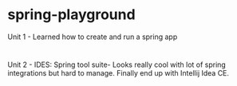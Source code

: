 # spring-playground
Unit 1 - Learned how to create and run a spring app

# 
Unit 2 - IDES: Spring tool suite- Looks really cool with lot of spring integrations but hard to manage. Finally end up with Intellij Idea CE.
  

